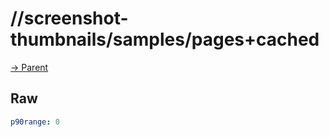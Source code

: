 
# //screenshot-thumbnails/samples/pages+cached

[→ Parent](../..)


## Raw


```yaml
p90range: 0

```

